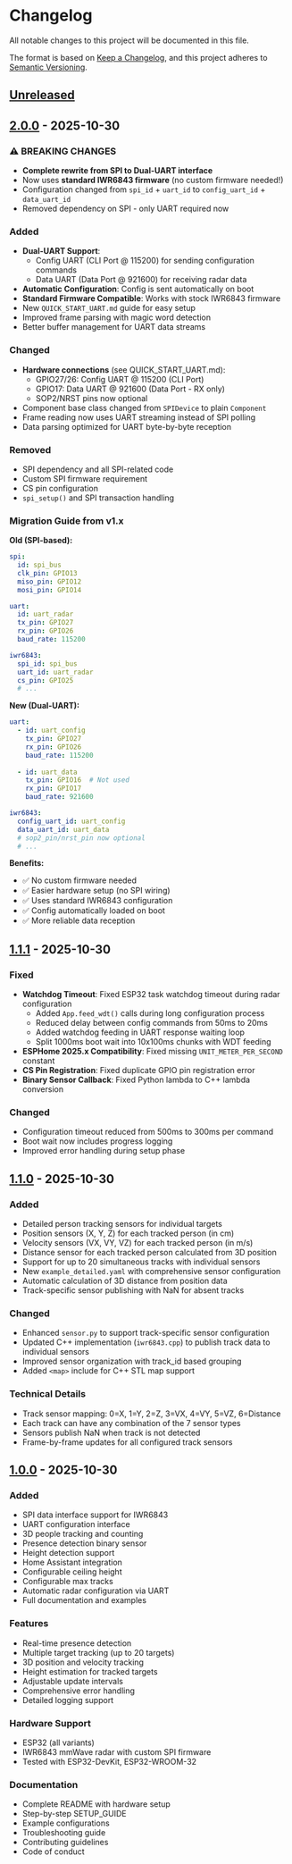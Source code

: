 # Changelog

All notable changes to this project will be documented in this file.

The format is based on [Keep a Changelog](https://keepachangelog.com/en/1.0.0/),
and this project adheres to [Semantic Versioning](https://semver.org/spec/v2.0.0.html).

## [Unreleased]

## [2.0.0] - 2025-10-30

### ⚠️ BREAKING CHANGES
- **Complete rewrite from SPI to Dual-UART interface**
- Now uses **standard IWR6843 firmware** (no custom firmware needed!)
- Configuration changed from `spi_id` + `uart_id` to `config_uart_id` + `data_uart_id`
- Removed dependency on SPI - only UART required now

### Added
- **Dual-UART Support**: 
  - Config UART (CLI Port @ 115200) for sending configuration commands
  - Data UART (Data Port @ 921600) for receiving radar data
- **Automatic Configuration**: Config is sent automatically on boot
- **Standard Firmware Compatible**: Works with stock IWR6843 firmware
- New `QUICK_START_UART.md` guide for easy setup
- Improved frame parsing with magic word detection
- Better buffer management for UART data streams

### Changed
- **Hardware connections** (see QUICK_START_UART.md):
  - GPIO27/26: Config UART @ 115200 (CLI Port)
  - GPIO17: Data UART @ 921600 (Data Port - RX only)
  - SOP2/NRST pins now optional
- Component base class changed from `SPIDevice` to plain `Component`
- Frame reading now uses UART streaming instead of SPI polling
- Data parsing optimized for UART byte-by-byte reception

### Removed
- SPI dependency and all SPI-related code
- Custom SPI firmware requirement
- CS pin configuration
- `spi_setup()` and SPI transaction handling

### Migration Guide from v1.x

**Old (SPI-based):**
```yaml
spi:
  id: spi_bus
  clk_pin: GPIO13
  miso_pin: GPIO12
  mosi_pin: GPIO14

uart:
  id: uart_radar
  tx_pin: GPIO27
  rx_pin: GPIO26
  baud_rate: 115200

iwr6843:
  spi_id: spi_bus
  uart_id: uart_radar
  cs_pin: GPIO25
  # ...
```

**New (Dual-UART):**
```yaml
uart:
  - id: uart_config
    tx_pin: GPIO27
    rx_pin: GPIO26
    baud_rate: 115200
  
  - id: uart_data
    tx_pin: GPIO16  # Not used
    rx_pin: GPIO17
    baud_rate: 921600

iwr6843:
  config_uart_id: uart_config
  data_uart_id: uart_data
  # sop2_pin/nrst_pin now optional
  # ...
```

**Benefits:**
- ✅ No custom firmware needed
- ✅ Easier hardware setup (no SPI wiring)
- ✅ Uses standard IWR6843 configuration
- ✅ Config automatically loaded on boot
- ✅ More reliable data reception

## [1.1.1] - 2025-10-30

### Fixed
- **Watchdog Timeout**: Fixed ESP32 task watchdog timeout during radar configuration
  - Added `App.feed_wdt()` calls during long configuration process
  - Reduced delay between config commands from 50ms to 20ms
  - Added watchdog feeding in UART response waiting loop
  - Split 1000ms boot wait into 10x100ms chunks with WDT feeding
- **ESPHome 2025.x Compatibility**: Fixed missing `UNIT_METER_PER_SECOND` constant
- **CS Pin Registration**: Fixed duplicate GPIO pin registration error
- **Binary Sensor Callback**: Fixed Python lambda to C++ lambda conversion

### Changed
- Configuration timeout reduced from 500ms to 300ms per command
- Boot wait now includes progress logging
- Improved error handling during setup phase

## [1.1.0] - 2025-10-30

### Added
- Detailed person tracking sensors for individual targets
- Position sensors (X, Y, Z) for each tracked person (in cm)
- Velocity sensors (VX, VY, VZ) for each tracked person (in m/s)
- Distance sensor for each tracked person calculated from 3D position
- Support for up to 20 simultaneous tracks with individual sensors
- New `example_detailed.yaml` with comprehensive sensor configuration
- Automatic calculation of 3D distance from position data
- Track-specific sensor publishing with NaN for absent tracks

### Changed
- Enhanced `sensor.py` to support track-specific sensor configuration
- Updated C++ implementation (`iwr6843.cpp`) to publish track data to individual sensors
- Improved sensor organization with track_id based grouping
- Added `<map>` include for C++ STL map support

### Technical Details
- Track sensor mapping: 0=X, 1=Y, 2=Z, 3=VX, 4=VY, 5=VZ, 6=Distance
- Each track can have any combination of the 7 sensor types
- Sensors publish NaN when track is not detected
- Frame-by-frame updates for all configured track sensors

## [1.0.0] - 2025-10-30

### Added
- SPI data interface support for IWR6843
- UART configuration interface
- 3D people tracking and counting
- Presence detection binary sensor
- Height detection support
- Home Assistant integration
- Configurable ceiling height
- Configurable max tracks
- Automatic radar configuration via UART
- Full documentation and examples

### Features
- Real-time presence detection
- Multiple target tracking (up to 20 targets)
- 3D position and velocity tracking
- Height estimation for tracked targets
- Adjustable update intervals
- Comprehensive error handling
- Detailed logging support

### Hardware Support
- ESP32 (all variants)
- IWR6843 mmWave radar with custom SPI firmware
- Tested with ESP32-DevKit, ESP32-WROOM-32

### Documentation
- Complete README with hardware setup
- Step-by-step SETUP_GUIDE
- Example configurations
- Troubleshooting guide
- Contributing guidelines
- Code of conduct

[Unreleased]: https://github.com/bytelink-ai/IWR6843/compare/v2.0.0...HEAD
[2.0.0]: https://github.com/bytelink-ai/IWR6843/compare/v1.1.1...v2.0.0
[1.1.1]: https://github.com/bytelink-ai/IWR6843/compare/v1.1.0...v1.1.1
[1.1.0]: https://github.com/bytelink-ai/IWR6843/compare/v1.0.0...v1.1.0
[1.0.0]: https://github.com/bytelink-ai/IWR6843/releases/tag/v1.0.0

